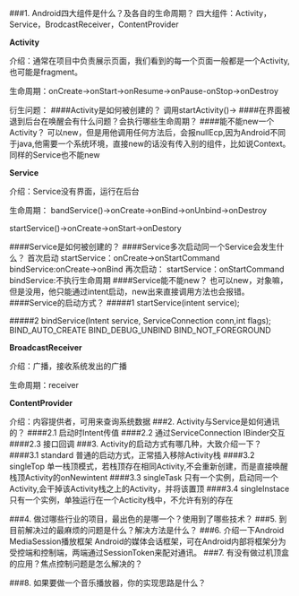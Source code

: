###1. Android四大组件是什么？及各自的生命周期？
四大组件：Activity，Service，BrodcastReceiver，ContentProvider

<b>Activity</b>

介绍：通常在项目中负责展示页面，我们看到的每一个页面一般都是一个Activity,也可能是fragment。

生命周期：onCreate->onStart->onResume->onPause-onStop->onDestroy

衍生问题：
####Activity是如何被创建的？
调用startActivity()->
####在界面被退到后台在唤醒会有什么问题？会执行哪些生命周期？
####能不能new一个Activity？
可以new，但是用他调用任何方法后，会报nullEcp,因为Android不同于java,他需要一个系统环境，直接new的话没有传入别的组件，比如说Context。同样的Service也不能new 

<b>Service</b>

介绍：Service没有界面，运行在后台

生命周期：
bandService()->onCreate->onBind->onUnbind->onDestroy

startService()->onCreate->onStart->onDestory

####Service是如何被创建的？
####Service多次启动同一个Service会发生什么？
首次启动
startService：onCreate->onStartCommand
bindService:onCreate->onBind
再次启动：
startService：onStartCommand
bindService:不执行生命周期
####Service能不能new？
也可以new，对象嘛，但是没用，他只能通过intent启动，new出来直接调用方法也会报错。
####Service的启动方式？
#####1 startService(intent service);

#####2 bindService(Intent service, ServiceConnection conn,int flags);
BIND_AUTO_CREATE
BIND_DEBUG_UNBIND
BIND_NOT_FOREGROUND

<b>BroadcastReceiver</b>

介绍：广播，接收系统发出的广播

生命周期：receiver

<b>ContentProvider</b>

介绍：内容提供者，可用来查询系统数据
###2. Activity与Service是如何通讯的？
####2.1 启动时Intent传值
####2.2 通过ServiceConnection IBinder交互
####2.3 接口回调
###3. Activity的启动方式有哪几种，大致介绍一下？
####3.1 standard
普通的启动方式，正常插入移除Activity栈
####3.2 singleTop
单一栈顶模式，若栈顶存在相同Activity,不会重新创建，而是直接唤醒栈顶Activity的onNewintent
####3.3 singleTask
只有一个实例，启动同一个Activity,会干掉该Activity栈之上的Activity，并将该置顶
####3.4 singleInstace
只有一个实例，单独运行在一个Acticity栈中，不允许有别的存在

###4. 做过哪些行业的项目，最出色的是哪一个？使用到了哪些技术？
###5. 到目前解决过的最麻烦的问题是什么？解决方法是什么？
###6. 介绍一下Android MediaSession播放框架
Android的媒体会话框架，可在Android内部将框架分为受控端和控制端，两端通过SessionToken来配对通讯。
###7. 有没有做过机顶盒的应用？焦点控制问题是怎么解决的？

###8. 如果要做一个音乐播放器，你的实现思路是什么？